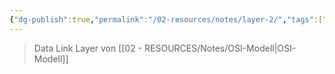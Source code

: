 ```yaml
---
{"dg-publish":true,"permalink":"/02-resources/notes/layer-2/","tags":["netzwerk","GFN/LF09"],"noteIcon":"","updated":"2025-08-26T16:35:05.000+02:00"}
---
```


>Data Link Layer von [[02 - RESOURCES/Notes/OSI-Modell\|OSI-Modell]]